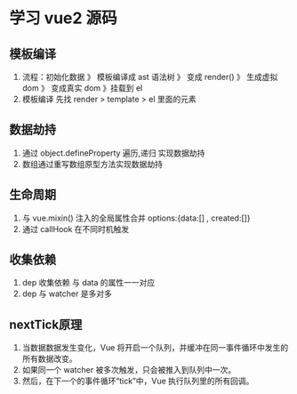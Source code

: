 # 学习 vue2 源码

## 模板编译

1. 流程：初始化数据 》 模板编译成 ast 语法树 》 变成 render() 》 生成虚拟 dom 》 变成真实 dom 》挂载到 el
2. 模板编译 先找 render > template > el 里面的元素

## 数据劫持

1. 通过 object.defineProperty 遍历,递归 实现数据劫持
2. 数组通过重写数组原型方法实现数据劫持

## 生命周期

1. 与 vue.mixin() 注入的全局属性合并  options:{data:[] , created:[]}
2. 通过 callHook 在不同时机触发

## 收集依赖

1. dep 收集依赖  与 data 的属性一一对应
2. dep 与 watcher 是多对多

## nextTick原理

1. 当数据数据发生变化，Vue 将开启一个队列，并缓冲在同一事件循环中发生的所有数据改变。
2. 如果同一个 watcher 被多次触发，只会被推入到队列中一次。
3. 然后，在下一个的事件循环“tick”中，Vue 执行队列里的所有回调。
